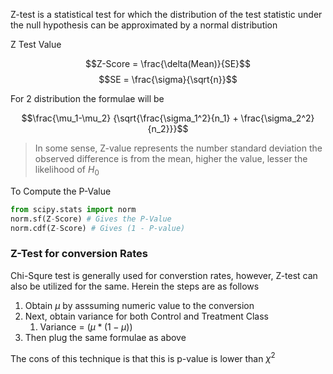 Z-test is a statistical test for which the distribution of the test statistic under the null hypothesis can be approximated by a normal distribution

Z Test Value 

$$Z-Score = \frac{\delta(Mean)}{SE}$$
$$SE = \frac{\sigma}{\sqrt{n}}$$

For 2 distribution the formulae will be


$$\frac{\mu_1-\mu_2}
{\sqrt{\frac{\sigma_1^2}{n_1} + 
\frac{\sigma_2^2}{n_2}}}$$

> In some sense, Z-value represents the number standard deviation the observed difference is from the mean, higher the value, lesser the likelihood of $H_0$ 

To Compute the P-Value

```py
from scipy.stats import norm
norm.sf(Z-Score) # Gives the P-Value
norm.cdf(Z-Score) # Gives (1 - P-value)
```

### Z-Test for conversion Rates
Chi-Squre test is generally used for converstion rates, however, Z-test can also be utilized for the same. Herein the steps are as follows

1. Obtain $\mu$ by asssuming numeric value to the conversion
2. Next, obtain variance for both Control and Treatment Class
	1. Variance = ($\mu * (1-\mu)$)
3. Then plug the same formulae as above

The cons of this technique is that this is p-value is lower than $\chi^2$